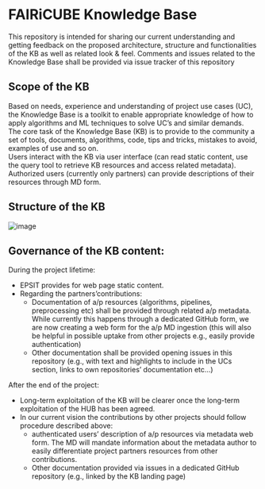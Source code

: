 # FAIRiCUBE Knowledge Base 

This repository is intended for sharing our current understanding and getting feedback on the proposed architecture, structure and functionalities of the KB as well as related look &amp; feel.  Comments and issues related to the Knowledge Base shall be provided via issue tracker of this repository

Scope of the KB
-------------------------------------------------------------------------------------------

Based on needs, experience and understanding of project use cases (UC), the Knowledge Base is a toolkit to enable appropriate knowledge of how to apply algorithms and ML techniques to solve UC’s and similar demands.  
The core task of the Knowledge Base (KB) is to provide to the community a set of tools, documents, algorithms, code, tips and tricks, mistakes to avoid, examples of use and so on.  
Users interact with the KB via user interface (can read static content, use the query tool to retrieve KB resources and access related metadata). Authorized users (currently only partners) can provide descriptions of their resources through MD form.

Structure of the KB
-------------------------------------------------------------------------------------------

![image](https://github.com/FAIRiCUBE/Knowledge-Base/assets/13329248/f909c7d6-c5e0-45df-be54-b61d34ac0948)




Governance of the KB content:
-------------------------------------------------------------------------------------------
During the project lifetime:
- EPSIT provides for web page static content. 
- Regarding the partners’contributions: 
  - Documentation of a/p resources (algorithms, pipelines, preprocessing etc) shall be provided through related a/p metadata. While currently this happens through a dedicated GitHub form, we are now creating a web form for the a/p MD ingestion (this will also be helpful in possible uptake from other projects e.g., easily provide authentication)
  - Other documentation shall be provided opening issues in this repository (e.g., with text and highlights to include in the UCs section, links to own repositories’ documentation etc...)

After the end of the project:
- Long-term exploitation of the KB will be clearer once the long-term exploitation of the HUB has been agreed. 
- In our current vision the contributions by other projects should follow procedure described above: 
  - authenticated users’ description of a/p resources via metadata web form. The MD will mandate information about the metadata author to easily differentiate project partners resources from other contributions.
  - Other documentation provided via issues in a dedicated GitHub repository (e.g., linked by the KB landing page) 
